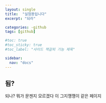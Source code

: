 ```yaml
---
layout: single
title:  "실험용입니다"
excerpt: "되라"

categories: -github
tags: [github]

#toc: true
#toc_sticky: true
#toc_label: "사이드 책갈피 기능 제목"

sidebar:
  nav: "docs"
---
```


## 됨?
되나? 뭐가 문젠지 모르겠다 이 그지깽깽이 같은 페이지
